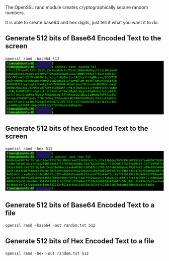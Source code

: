 
The OpenSSL rand module creates cryptographically secure random numbers. 

It is able to create base64 and hex digits, just tell it what you want it to do. 

## Generate 512 bits of Base64 Encoded Text to the screen
<code>openssl rand -base64 512</code>
<img src="/images/01-01-openssl-rand-base64-512.png" alt="" width=600>

## Generate 512 bits of hex Encoded Text to the screen
<code>openssl rand -hex 512</code>
<img src="/images/01-02-openssl-rand-hex-512.png" alt="" width=600>

## Generate 512 bits of Base64 Encoded Text to a file
<code>openssl rand -base64 -out random.txt 512</code>
<img src="/images/" alt="" width=600>

## Generate 512 bits of Hex Encoded Text to a file
<code>openssl rand -hex -out random.txt 512</code>
<img src="/images/" alt="" width=600>



